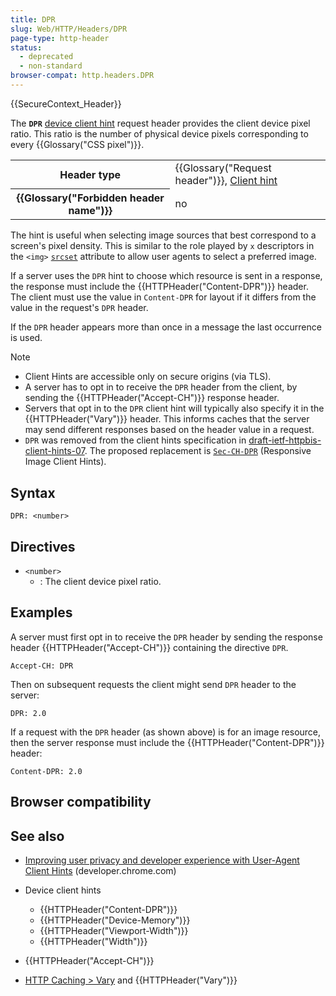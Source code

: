 ```yaml
---
title: DPR
slug: Web/HTTP/Headers/DPR
page-type: http-header
status:
  - deprecated
  - non-standard
browser-compat: http.headers.DPR
---
```


{{SecureContext_Header}}

The **`DPR`** [device client hint](/Web/HTTP/Client_hints) request header provides the client device pixel ratio. This ratio is the number of physical device pixels corresponding to every {{Glossary("CSS pixel")}}.

<table class="properties">
  <tbody>
    <tr>
      <th scope="row">Header type</th>
      <td>
        {{Glossary("Request header")}},
        <a href="/Web/HTTP/Client_hints">Client hint</a>
      </td>
    </tr>
    <tr>
      <th scope="row">{{Glossary("Forbidden header name")}}</th>
      <td>no</td>
    </tr>
  </tbody>
</table>

The hint is useful when selecting image sources that best correspond to a screen's pixel density. This is similar to the role played by `x` descriptors in the `<img>` [`srcset`](/Web/HTML/Element/img#srcset) attribute to allow user agents to select a preferred image.

If a server uses the `DPR` hint to choose which resource is sent in a response, the response must include the {{HTTPHeader("Content-DPR")}} header. The client must use the value in `Content-DPR` for layout if it differs from the value in the request's `DPR` header.

If the `DPR` header appears more than once in a message the last occurrence is used.

> [!NOTE]
>
> - Client Hints are accessible only on secure origins (via TLS).
> - A server has to opt in to receive the `DPR` header from the client, by sending the {{HTTPHeader("Accept-CH")}} response header.
> - Servers that opt in to the `DPR` client hint will typically also specify it in the {{HTTPHeader("Vary")}} header. This informs caches that the server may send different responses based on the header value in a request.
> - `DPR` was removed from the client hints specification in [draft-ietf-httpbis-client-hints-07](https://datatracker.ietf.org/doc/html/draft-ietf-httpbis-client-hints-07). The proposed replacement is [`Sec-CH-DPR`](https://wicg.github.io/responsive-image-client-hints/#sec-ch-dpr) (Responsive Image Client Hints).

## Syntax

```http
DPR: <number>
```

## Directives

- `<number>`
  - : The client device pixel ratio.

## Examples

A server must first opt in to receive the `DPR` header by sending the response header {{HTTPHeader("Accept-CH")}} containing the directive `DPR`.

```http
Accept-CH: DPR
```

Then on subsequent requests the client might send `DPR` header to the server:

```http
DPR: 2.0
```

If a request with the `DPR` header (as shown above) is for an image resource, then the server response must include the {{HTTPHeader("Content-DPR")}} header:

```http
Content-DPR: 2.0
```

## Browser compatibility



## See also

- [Improving user privacy and developer experience with User-Agent Client Hints](https://developer.chrome.com/docs/privacy-security/user-agent-client-hints) (developer.chrome.com)
- Device client hints

  - {{HTTPHeader("Content-DPR")}}
  - {{HTTPHeader("Device-Memory")}}
  - {{HTTPHeader("Viewport-Width")}}
  - {{HTTPHeader("Width")}}

- {{HTTPHeader("Accept-CH")}}
- [HTTP Caching > Vary](/Web/HTTP/Caching#vary) and {{HTTPHeader("Vary")}}
